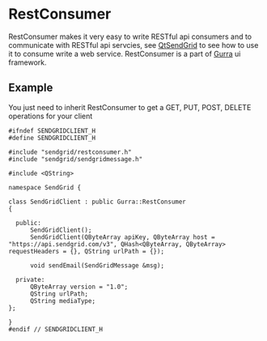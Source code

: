 # RestConsumer
RestConsumer makes it very easy to write RESTful api consumers and to communicate with RESTful api servcies, see [QtSendGrid](https://github.com/yasser-sobhy/QtSendGrid/blob/master/src/sendgridclient.h) to see how to use it to consume write a web service. RestConsumer is a part of [Gurra](https://github.com/yasser-sobhy/Gurra) ui framework.

## Example
You just need to inherit RestConsumer to get a GET, PUT, POST, DELETE operations for your client

    #ifndef SENDGRIDCLIENT_H
    #define SENDGRIDCLIENT_H

    #include "sendgrid/restconsumer.h"
    #include "sendgrid/sendgridmessage.h"

    #include <QString>

    namespace SendGrid {

    class SendGridClient : public Gurra::RestConsumer
    {

      public:
          SendGridClient();
          SendGridClient(QByteArray apiKey, QByteArray host = "https://api.sendgrid.com/v3", QHash<QByteArray, QByteArray>  requestHeaders = {}, QString urlPath = {});

          void sendEmail(SendGridMessage &msg);

      private:
          QByteArray version = "1.0";
          QString urlPath;
          QString mediaType;
    };

    }
    #endif // SENDGRIDCLIENT_H
